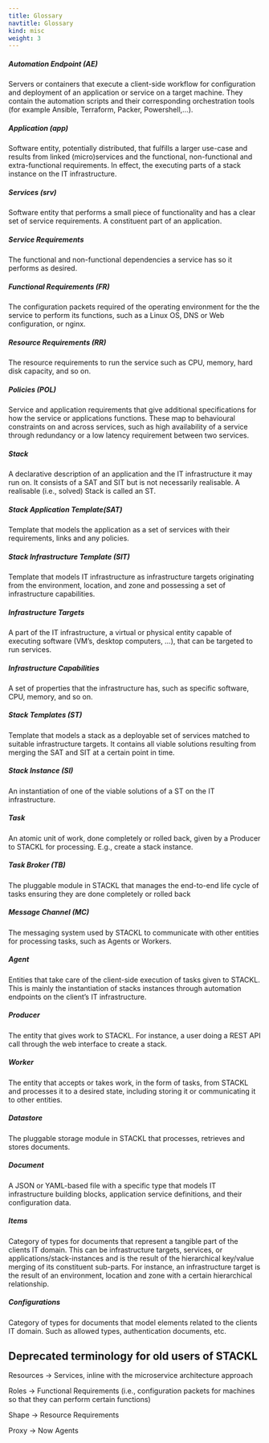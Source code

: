 ```yaml
---
title: Glossary
navtitle: Glossary
kind: misc
weight: 3
---
```

##### Automation Endpoint (AE)

Servers or containers that execute a client-side workflow for configuration and deployment of an application or service on a target machine. They contain the automation scripts and their corresponding orchestration tools (for example Ansible, Terraform, Packer, Powershell,…).

##### Application (app)

Software entity, potentially distributed, that fulfills a larger use-case and results from linked (micro)services and the functional, non-functional and extra-functional requirements. In effect, the executing parts of a stack instance on the IT infrastructure.

##### Services (srv)

Software entity that performs a small piece of functionality and has a clear set of service requirements. A constituent part of an application.

##### Service Requirements

The functional and non-functional dependencies a service has so it performs as desired.

##### Functional Requirements (FR)

The configuration packets required of the operating environment for the the service to perform its functions, such as a Linux OS, DNS or Web configuration, or nginx.

##### Resource Requirements (RR)

The resource requirements to run the service such as CPU, memory, hard disk capacity, and so on.

##### Policies (POL)

Service and application requirements that give additional specifications for how the service or applications functions.
These map to behavioural constraints on and across services, such as high availability of a service through redundancy or a low latency requirement between two services.

##### Stack

A declarative description of an application and the IT infrastructure it may run on.  It consists of a SAT and SIT but is not necessarily realisable. A realisable (i.e., solved) Stack is called an ST.

##### Stack Application Template(SAT)

Template that models the application as a set of services with their requirements, links and any policies.

##### Stack Infrastructure Template (SIT)

Template that models IT infrastructure as infrastructure targets originating from the environment, location, and zone and possessing a set of infrastructure capabilities.

##### Infrastructure Targets

A part of the IT infrastructure, a virtual or physical entity capable of executing software (VM’s, desktop computers, …), that can be targeted to run services.

##### Infrastructure Capabilities

A set of properties that the infrastructure has, such as specific software, CPU, memory, and so on.

##### Stack Templates (ST)

Template that models a stack as a deployable set of services matched to suitable infrastructure targets. It contains all viable solutions resulting from merging the SAT and SIT at a certain point in time.

##### Stack Instance (SI)

An instantiation of one of the viable solutions of a ST on the IT infrastructure.

##### Task

An atomic unit of work, done completely or rolled back, given by a Producer to STACKL for processing. E.g., create a stack instance.

##### Task Broker (TB)

The pluggable module in STACKL that manages the end-to-end life cycle of tasks ensuring they are done completely or rolled back

##### Message Channel (MC)

The messaging system used by STACKL to communicate with other entities for processing tasks, such as Agents or Workers.

##### Agent

Entities that take care of the client-side execution of tasks given to STACKL. This is mainly the instantiation of stacks instances through automation endpoints on the client’s IT infrastructure.

##### Producer

The entity that gives work to STACKL. For instance, a user doing a REST API call through the web interface to create a stack.

##### Worker

The entity that accepts or takes work, in the form of tasks, from STACKL and processes it to a desired state, including storing it or communicating it to other entities.

##### Datastore

The pluggable storage module in STACKL that processes, retrieves and stores documents.

##### Document

A JSON or YAML-based file with a specific type that models IT infrastructure building blocks, application service definitions, and their configuration data.

##### Items

Category of types for documents that represent a tangible part of the clients IT domain. This can be infrastructure targets, services, or applications/stack-instances and is the result of the hierarchical key/value merging of its constituent sub-parts. For instance, an infrastructure target is the result of an environment, location and zone with a certain hierarchical relationship.

##### Configurations

Category of types for documents that model elements related to the clients IT domain. Such as allowed types, authentication documents, etc.

## Deprecated terminology for old users of STACKL

Resources → Services, inline with the microservice architecture approach

Roles → Functional Requirements (i.e., configuration packets for machines so that they can perform certain functions)

Shape → Resource Requirements

Proxy → Now Agents
